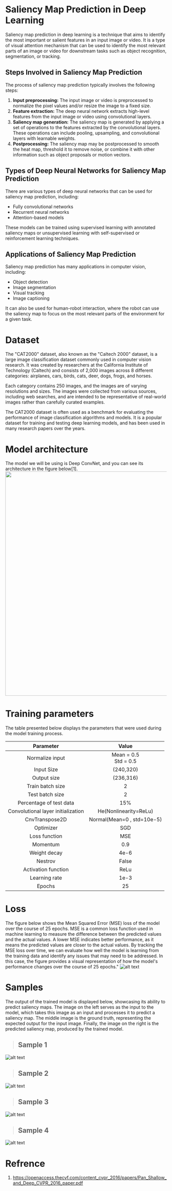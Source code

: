 # Saliency Map Prediction in Deep Learning

Saliency map prediction in deep learning is a technique that aims to identify the most important or salient features in an input image or video. It is a type of visual attention mechanism that can be used to identify the most relevant parts of an image or video for downstream tasks such as object recognition, segmentation, or tracking.

## Steps Involved in Saliency Map Prediction

The process of saliency map prediction typically involves the following steps:

1. **Input preprocessing:** The input image or video is preprocessed to normalize the pixel values and/or resize the image to a fixed size.
2. **Feature extraction:** The deep neural network extracts high-level features from the input image or video using convolutional layers.
3. **Saliency map generation:** The saliency map is generated by applying a set of operations to the features extracted by the convolutional layers. These operations can include pooling, upsampling, and convolutional layers with learnable weights.
4. **Postprocessing:** The saliency map may be postprocessed to smooth the heat map, threshold it to remove noise, or combine it with other information such as object proposals or motion vectors.

## Types of Deep Neural Networks for Saliency Map Prediction

There are various types of deep neural networks that can be used for saliency map prediction, including:

- Fully convolutional networks
- Recurrent neural networks
- Attention-based models

These models can be trained using supervised learning with annotated saliency maps or unsupervised learning with self-supervised or reinforcement learning techniques.

## Applications of Saliency Map Prediction

Saliency map prediction has many applications in computer vision, including:

- Object detection
- Image segmentation
- Visual tracking
- Image captioning

It can also be used for human-robot interaction, where the robot can use the saliency map to focus on the most relevant parts of the environment for a given task.

# Dataset
The "CAT2000" dataset, also known as the "Caltech 2000" dataset, is a large image classification dataset commonly used in computer vision research. It was created by researchers at the California Institute of Technology (Caltech) and consists of 2,000 images across 8 different categories: airplanes, cars, birds, cats, deer, dogs, frogs, and horses.

Each category contains 250 images, and the images are of varying resolutions and sizes. The images were collected from various sources, including web searches, and are intended to be representative of real-world images rather than carefully curated examples.

The CAT2000 dataset is often used as a benchmark for evaluating the performance of image classification algorithms and models. It is a popular dataset for training and testing deep learning models, and has been used in many research papers over the years.

# Model architecture

The model we will be using is Deep ConvNet, and you can see its architecture in the figure below[1].<br>
<img src="figs/model.png" width="700">

# Training parameters
The table presented below displays the parameters that were used during the model training process.


| Parameter | Value |
|:---------:|:------:|
| Normalize input | Mean = 0.5 <br> Std = 0.5|
| Input Size | (240,320) |
| Output size | (236,316) |
| Train batch size | 2 |
| Test batch size | 2 |
| Percentage of test data | 15% |
| Convolutional layer initialization | He(Nonlinearity=ReLu) |
| CnvTranspose2D | Normal(Mean=0 , std=10e-5) |
| Optimizer | SGD |
| Loss function | MSE |
| Momentum | 0.9 |
| Weight decay | 4e-6 |
| Nestrov | False |
| Activation function | ReLu |
| Learning rate | 1e-3 |
| Epochs | 25 |



# Loss
The figure below shows the Mean Squared Error (MSE) loss of the model over the course of 25 epochs. MSE is a common loss function used in machine learning to measure the difference between the predicted values and the actual values. A lower MSE indicates better performance, as it means the predicted values are closer to the actual values. By tracking the MSE loss over time, we can evaluate how well the model is learning from the training data and identify any issues that may need to be addressed. In this case, the figure provides a visual representation of how the model's performance changes over the course of 25 epochs."
![alt text](./figs/loss.png)


# Samples
The output of the trained model is displayed below, showcasing its ability to predict saliency maps. The image on the left serves as the input to the model, which takes this image as an input and processes it to predict a saliency map. The middle image is the ground truth, representing the expected output for the input image. Finally, the image on the right is the predicted saliency map, produced by the trained model.
> ## Sample 1
![alt text](./figs/sample1.png)
> ## Sample 2
![alt text](./figs/sample2.png)
> ## Sample 3
![alt text](./figs/sample3.png)
> ## Sample 4
![alt text](./figs/sample4.png)


# Refrence
1. https://openaccess.thecvf.com/content_cvpr_2016/papers/Pan_Shallow_and_Deep_CVPR_2016_paper.pdf
